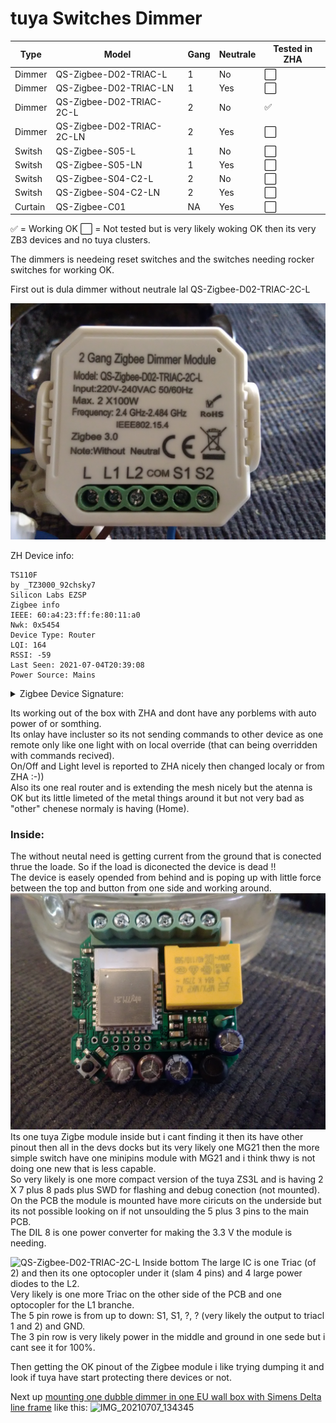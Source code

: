 # tuya Switches Dimmer

| Type | Model | Gang | Neutrale | Tested in ZHA |
|-|-|-|-|-|
| Dimmer | QS-Zigbee-D02-TRIAC-L | 1 | No | ⬜ |
| Dimmer | QS-Zigbee-D02-TRIAC-LN | 1 | Yes | ⬜ |
| Dimmer | QS-Zigbee-D02-TRIAC-2C-L | 2 | No | ✅ |
| Dimmer | QS-Zigbee-D02-TRIAC-2C-LN | 2 | Yes | ⬜ |
| Switsh | QS-Zigbee-S05-L | 1 | No | ⬜ |
| Switsh | QS-Zigbee-S05-LN | 1 | Yes | ⬜ |
| Switsh | QS-Zigbee-S04-C2-L | 2 | No | ⬜ |
| Switsh | QS-Zigbee-S04-C2-LN | 2 | Yes | ⬜ |
| Curtain | QS-Zigbee-C01 | NA | Yes | ⬜ |

✅ = Working OK ⬜ = Not tested but is very likely woking OK then its very ZB3 devices and no tuya clusters.

The dimmers is needeing reset switches and the switches needing rocker switches for working OK.  

First out is dula dimmer without neutrale lal QS-Zigbee-D02-TRIAC-2C-L

![QS-Zigbee-D02-TRIAC-2C-L Front](IMG_20210705_122918.jpg)


ZH Device info:
```
TS110F
by _TZ3000_92chsky7
Silicon Labs EZSP
Zigbee info
IEEE: 60:a4:23:ff:fe:80:11:a0
Nwk: 0x5454
Device Type: Router
LQI: 164
RSSI: -59
Last Seen: 2021-07-04T20:39:08
Power Source: Mains
```

<details>
  <summary>Zigbee Device Signature:</summary>

```
2021-07-04 21:50:27 DEBUG (MainThread) [zigpy.zcl] [0x5454:1:0x0019] OTA query_next_image handler for '_TZ3000_92chsky7 TS110F': field_control=0, manufacture_id=4098, image_type=5634, current_file_version=66, hardware_version=None

{
  "node_descriptor": "NodeDescriptor(logical_type=<LogicalType.Router: 1>, 
complex_descriptor_available=0, 
user_descriptor_available=0, 
reserved=0, 
aps_flags=0, 
frequency_band=<FrequencyBand.Freq2400MHz: 8>, 
mac_capability_flags=<MACCapabilityFlags.AllocateAddress|RxOnWhenIdle|MainsPowered|FullFunctionDevice: 142>, manufacturer_code=4098, 
maximum_buffer_size=82, 
maximum_incoming_transfer_size=82, 
server_mask=11264, 
maximum_outgoing_transfer_size=82, 
descriptor_capability_field=<DescriptorCapability.0: 0>, 
*allocate_address=True, 
*is_alternate_pan_coordinator=False, 
*is_coordinator=False, 
*is_end_device=False, 
*is_full_function_device=True, 
*is_mains_powered=True, 
*is_receiver_on_when_idle=True, 
*is_router=True, 
*is_security_capable=False)",
  "endpoints": {
    "1": {
      "profile_id": 260,
      "device_type": "0x0101",
      "in_clusters": [
        "0x0000",
        "0x0004",
        "0x0005",
        "0x0006",
        "0x0008"
      ],
      "out_clusters": [
        "0x000a",
        "0x0019"
      ]
    },
    "2": {
      "profile_id": 260,
      "device_type": "0x0101",
      "in_clusters": [
        "0x0004",
        "0x0005",
        "0x0006",
        "0x0008"
      ],
      "out_clusters": []
    }
  },
  "manufacturer": "_TZ3000_92chsky7",
  "model": "TS110F",
  "class": "zigpy.device.Device"
}
```
  </details>
  
Its working out of the box with ZHA and dont have any porblems with auto power of or somthing.  
Its onlay have incluster so its not sending commands to other device as one remote only like one light with on local override (that can being overridden with commands recived).  
On/Off and Light level is reported to ZHA nicely then changed localy or from ZHA :-))  
Also its one real router and is extending the mesh nicely but the atenna is OK but its little limeted of the metal things around it but not very bad as "other" chenese normaly is having (Home).  
### Inside:
The without neutal need is getting current from the ground that is conected thrue the loade. So if the load is diconected the device is dead !!  
The device is easely opended from behind and is poping up with little force between the top and button from one side and working around.
![QS-Zigbee-D02-TRIAC-2C-L Inside top](IMG_20210704_162722.jpg)
Its one tuya Zigbe module inside but i cant finding it then its have other pinout then all in the devs docks but its very likely one MG21 then the more simple switch have one minipins module with MG21 and i think thwy is not doing one new that is less capable.  
So very likely is one more compact version of the tuya ZS3L and is having 2 X 7 plus 8 pads plus SWD for flashing and debug conection (not mounted).  
On the PCB the module is mounted have more ciricuts on the underside but its not possible looking on if not unsoulding the 5 plus 3 pins to the main PCB.  
The DIL 8 is one power converter for making the 3.3 V the module is needing.

![QS-Zigbee-D02-TRIAC-2C-L Inside bottom](IMG_20210704_162748.jpg)
The large IC is one Triac (of 2) and then its one optocopler under it (slam 4 pins) and 4 large power diodes to the L2.  
Very likely is one more Triac on the other side of the PCB and one optocopler for the L1 branche.  
The 5 pin rowe is from up to down: S1, S1, ?, ? (very likely the output to triacl 1 and 2) and GND.  
The 3 pin row is very likely power in the middle and ground in one sede but i cant see it for 100%.  
   
Then getting the OK pinout of the Zigbee module i like trying dumping it and look if tuya have start protecting there devices or not.
  
Next up [mounting one dubble dimmer in one EU wall box with Simens Delta line frame](/DELTA%20_Line/README.md) like this:
![IMG_20210707_134345](https://user-images.githubusercontent.com/49618193/124782721-bc9b5a00-df44-11eb-8dab-d805954b4004.jpg)

